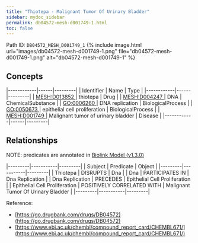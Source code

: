 ```yaml
---
title: "Thiotepa - Malignant Tumor Of Urinary Bladder"
sidebar: mydoc_sidebar
permalink: db04572-mesh-d001749-1.html
toc: false 
---
```



Path ID: `DB04572_MESH_D001749_1`
{% include image.html url="images/db04572-mesh-d001749-1.png" file="db04572-mesh-d001749-1.png" alt="db04572-mesh-d001749-1" %}

## Concepts

|------------|------|---------|
| Identifier | Name | Type    |
|------------|------|---------|
| <a href="https://identifiers.org/MESH:D013852">MESH:D013852 </a> | thiotepa | Drug |
| <a href="https://identifiers.org/MESH:D004247">MESH:D004247 </a> | DNA | ChemicalSubstance |
| <a href="https://identifiers.org/GO:0006260">GO:0006260 </a> | DNA replication | BiologicalProcess |
| <a href="https://identifiers.org/GO:0050673">GO:0050673 </a> | epithelial cell proliferation | BiologicalProcess |
| <a href="https://identifiers.org/MESH:D001749">MESH:D001749 </a> | Malignant tumor of urinary bladder | Disease |
|------------|------|---------|

## Relationships


NOTE: predicates are annotated in <a href="https://github.com/biolink/biolink-model/releases/tag/v1.3.0">Biolink Model (v1.3.0)</a>

|---------|-----------|---------|
| Subject | Predicate | Object  |
|---------|-----------|---------|
| Thiotepa | DISRUPTS | Dna |
| Dna | PARTICIPATES IN | Dna Replication |
| Dna Replication | PRECEDES | Epithelial Cell Proliferation |
| Epithelial Cell Proliferation | POSITIVELY CORRELATED WITH | Malignant Tumor Of Urinary Bladder |
|---------|-----------|---------|

Reference: 
  - [https://go.drugbank.com/drugs/DB04572](https://go.drugbank.com/drugs/DB04572)
  - [https://www.ebi.ac.uk/chembl/compound_report_card/CHEMBL671/](https://www.ebi.ac.uk/chembl/compound_report_card/CHEMBL671/)

